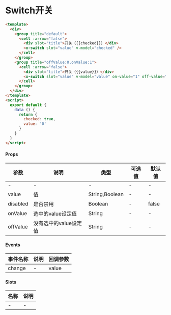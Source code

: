 # Switch开关

``` html
<template>
  <div>
    <group title="default">
      <cell :arrow="false">
        <div slot="title">开关（{{checked}}）</div>
        <x-switch slot="value" v-model="checked" />
      </cell>
    </group>
    <group title="offValue:0,onValue:1">
      <cell :arrow="false">
        <div slot="title">开关（{{value}}）</div>
        <x-switch slot="value" v-model="value" on-value="1" off-value="0" />
      </cell>
    </group>
  </div>
</template>
<script>
  export default {
    data () {
      return {
        checked: true,
        value: '0'
      }
    }
  }
</script>
```
#### Props
| 参数      | 说明    | 类型      | 可选值       | 默认值   |
|---------- |-------- |---------- |------------- |--------- |
| -     | -   | -  |   -       |    -    |
| value     | 值   | String,Boolean  |     -     |    -    |
| disabled     | 是否禁用   | Boolean  |   -       |    false    |
| onValue     | 选中的value设定值   | String  |   -       |    -    |
| offValue     | 没有选中的value设定值   | String  |   -       |    -    |

#### Events
| 事件名称 | 说明 | 回调参数 |
|---------|--------|---------|
| change | - | value |

#### Slots
| 名称 | 说明 | 
|---------|--------|
| - | - |
